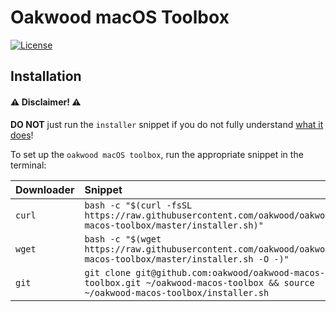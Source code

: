 # Oakwood macOS Toolbox

[![License](https://img.shields.io/github/license/oakwood/oakwood-macos-toolbox)](https://github.com/oakwood/oakwood-macos-toolbox/blob/master/LICENSE)

Installation
------------

#### ⚠️ Disclaimer! ⚠️
**DO NOT** just run the `installer` snippet if you do not fully understand [what it does](./installer.sh)!

To set up the `oakwood macOS toolbox`, run the appropriate snippet in the terminal:

| Downloader | Snippet                                                                                                                                 |
| :--------- | :--------------------------------------------------------------------------------------------------------                               |
| `curl`     | `bash -c "$(curl -fsSL https://raw.githubusercontent.com/oakwood/oakwood-macos-toolbox/master/installer.sh)"`                           |
| `wget`     | `bash -c "$(wget https://raw.githubusercontent.com/oakwood/oakwood-macos-toolbox/master/installer.sh -O -)"`                            |
| `git`      | `git clone git@github.com:oakwood/oakwood-macos-toolbox.git ~/oakwood-macos-toolbox && source ~/oakwood-macos-toolbox/installer.sh`     |
